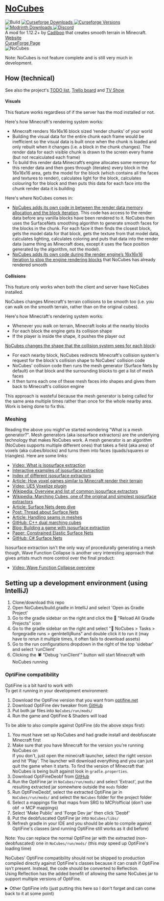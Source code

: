 # [NoCubes](https://Cadiboo.github.io/projects/nocubes/)
![Build](https://github.com/Cadiboo/NoCubes/workflows/Build/badge.svg?branch=master)
[
![Curseforge Downloads](https://cf.way2muchnoise.eu/full_nocubes_downloads.svg)
![Curseforge Versions](https://cf.way2muchnoise.eu/versions/nocubes.svg)
](https://www.curseforge.com/minecraft/mc-mods/nocubes)
[
![Modrinth Downloads](https://modrinth-utils.vercel.app/api/badge/downloads?id=w3bbwFYU)
](https://modrinth.com/mod/nocubes)
[
![Discord](https://img.shields.io/discord/493715188843937793?label=Discord)
](https://discord.gg/NWzs34rqPB)  
A mod for 1.12.2+ by [Cadiboo](https://github.com/Cadiboo) that creates smooth terrain in Minecraft.  
[Website](https://Cadiboo.github.io/projects/nocubes/)  
[CurseForge Page](https://minecraft.curseforge.com/projects/nocubes)  
![NoCubes](https://cadiboo.github.io/projects/nocubes/sd-images/realistic.png "NoCubes")  

Note: NoCubes is not feature complete and is still very much in development.

## How (technical)
See also the project's [TODO list](TODO.md), [Trello board](https://trello.com/b/k1Rfd0aj/nocubes) and [TV Show](https://www.imdb.com/title/tt7876360)
#### Visuals
This feature works regardless of if the server has the mod installed or not.

Here's how Minecraft's rendering system works:
- Minecraft renders 16x16x16 block sized ‘render chunks’ of your world
- Building the visual data for the entire chunk each frame would be inefficient so the visual data is built once when the chunk is loaded and only rebuilt when it changes (i.e. a block in the chunk changes). The render data for each visible chunk is drawn to the screen every frame (but not recalculated each frame)
- To build this render data Minecraft’s engine allocates some memory for this render data and then goes through (iterates) every block in the 16x16x16 area, gets the model for the block (which contains all the faces and textures to render), calculates light for the block, calculates colouring for the block and then puts this data for each face into the chunk render data it is building

Here's where NoCubes comes in:
- [NoCubes adds its own code in between the render data memory allocation and the block iteration](src/main/resources/nocubes-transformer.js). This code has access to the render data before any vanilla blocks have been rendered to it. NoCubes then uses the SurfaceNets smoothing algorithm to generate smooth faces for the blocks in the chunk. For each face it then finds the closest block, gets the model data for that block, gets the texture from that model data, calculates lighting, calculates coloring and puts that data into the render data (same thing as Minecraft does, except it uses the face position generated by the algorithm, not the model).
- [NoCubes adds its own code during the render engine’s 16x16x16 iteration to stop the engine rendering blocks](src/main/java/io/github/cadiboo/nocubes/mixin/RenderChunkRebuildTaskMixin.java) that NoCubes has already rendered smooth

#### Collisions
This feature only works when both the client and server have NoCubes installed.

NoCubes changes Minecraft's terrain collisions to be smooth too (i.e. you can walk on the smooth terrain, rather than on the original cubes).

Here's how Minecraft's rendering system works:
- Whenever you walk on terrain, Minecraft looks at the nearby blocks
- For each block the engine gets its collision shape
- If the player is inside the shape, it pushes the player out

[NoCubes changes the shape that the collision system sees for each block](src/main/java/io/github/cadiboo/nocubes/mixin/BlockStateBaseMixin.java):
- For each nearby block, NoCubes redirects Minecraft's collision system's request for the block's collision shape to NoCubes' collision code
- NoCubes' collision code then runs the mesh generator (Surface Nets by default) on that block and the surrounding blocks to get a list of mesh faces
- It then turns each one of these mesh faces into shapes and gives them back to Minecraft's collision engine

This approach is wasteful because the mesh generator is being called for the same area multiple times rather than once for the whole nearby area. Work is being done to fix this.

### Meshing
Reading the above you might've started wondering "What is a mesh generator?".
Mesh generators (aka isosurface extractors) are the underlying technology that makes NoCubes work.
A mesh generator is an algorithm (NoCubes supports multiple different ones) that takes a field (aka area) of voxels (aka cubes/blocks) and turns them into faces (quads/squares or triangles).
Here are some links:
- [Video: What is isosurface extraction](https://youtu.be/6oMZb3yP_H8)
- [Interactive examples of isosurface extraction](https://wordsandbuttons.online/interactive_explanation_of_marching_cubes_and_dual_contouring.html)
- [Index of different isosurface extractors](https://swiftcoder.wordpress.com/planets/isosurface-extraction/)
- [Article: How voxel games similar to Minecraft render their terrain](https://0fps.net/2012/06/30/meshing-in-a-minecraft-game/)
- [Video: UE5 Voxelize plugin](https://youtu.be/bvcBBa3X4js)
- [Wikipedia: Overview and list of common isosurface extractors](https://en.wikipedia.org/wiki/Isosurface#Implementation_algorithms)
- [Wikipedia: Marching Cubes, one of the original and simplest isosurface extractors](https://en.wikipedia.org/wiki/Marching_cubes)
- [Article: Surface Nets deep dive](https://bonsairobo.medium.com/smooth-voxel-mapping-a-technical-deep-dive-on-real-time-surface-nets-and-texturing-ef06d0f8ca14)
- [Post: Thread about Surface Nets](https://www.reddit.com/r/VoxelGameDev/comments/pklhuo/i_wish_i_found_surface_nets_sooner/)
- [Article: Handling seams in meshes](http://ngildea.blogspot.com/2014/09/dual-contouring-chunked-terrain.html)
- [GitHub: C++ dual marching cubes](https://github.com/dominikwodniok/dualmc)
- [Blog: Building a game with isosurface extraction](http://procworld.blogspot.com/search/label/Dual%20Contouring)
- [Paper: Constrained Elastic Surface Nets](https://www.merl.com/publications/docs/TR99-24.pdf)
- [GitHub: C# Surface Nets](https://github.com/TomaszFoster/NaiveSurfaceNets)

Isosurface extraction isn't the only way of procedurally generating a mesh though, Wave Function Collapse is another very interesting approach that gives artists much more control over the final product:
- [Video: Wave Function Collapse overview](https://youtu.be/20KHNA9jTsE)

## Setting up a development environment (using IntelliJ)
1. Clone/download this repo
1. Open NoCubes/build.gradle in IntelliJ and select 'Open as Gradle Project'
1. Go to the gradle sidebar on the right and click the 🔄 "Reload All Gradle Projects" icon
1. Go to the gradle sidebar on the right and select "🐘 NoCubes > Tasks > forgegradle runs > genIntellijRuns" and double click it to run it (may have to rerun it multiple times, it often fails to download assets)
1. Go to the run configurations dropdown in the right of the top 'sidebar' and select 'runClient'
1. Clicking the 🕷 "Debug 'runClient'" button will start Minecraft with NoCubes running

### OptiFine compatibility
OptiFine is a bit hard to work with  
To get it running in your development environment:  
1. Download the OptiFine version that you want from [optifine.net](https://optifine.net/downloads)  
2. Download OptiFine dev tweaker from [GitHub](https://github.com/OpenCubicChunks/OptiFineDevTweaker/releases/latest)  
3. Put both jar files into `NoCubes/run/mods/`  
4. Run the game and OptiFine & Shaders will load

To be able to also compile against OptiFine (do the above steps first):
1. You must have set up NoCubes and had gradle install and deobfuscate Minecraft first
2. Make sure that you have Minecraft for the version you're running NoCubes on  
     If you don't, just open the minecraft launcher, select the right version and hit 'Play'.
     The launcher will download everything and you can just quit the game when it starts.
     To find the version of Minecraft that NoCubes is being built against look in `gradle.properties`.
3. Download OptiFineDeobf from [GitHub](https://github.com/Cadiboo/OptiFineDeobf/releases/latest)
4. Run the OptiFine jar in `NoCubes/run/mods/` and select 'Extract', put the resulting extracted jar somewhere outside the `mods` folder
5. Run OptiFineDeobf, select the extracted OptiFine jar in `NoCubes/run/mods/` and select the `NoCubes` folder for the project folder
6. Select a mappings file that maps from SRG to MCP/official (don't use obf -> MCP mappings)
7. Select 'Make Public' and 'Forge Dev jar' then click 'Deobf'
8. Put the deobfuscated OptiFine jar into `NoCubes/libs/`
9. Refresh gradle in your IDE and you should be able to compile against OptiFine's classes (and running OptiFine still works as it did before)

Note: You can replace the normal OptiFine jar with the extracted (non-deobfuscated) one in `NoCubes/run/mods/` (this *may* speed up OptiFine's loading time)

NoCubes' OptiFine compatibility should not be shipped to production compiled directly against OptiFine's classes because
it can crash if OptiFine isn't present. Instead, the code should be converted to Reflection.  
Using Reflection has the added benefit of allowing the same NoCubes jar to support multiple versions of OptiFine.

<details>
  <summary>Other OptiFine info (just putting this here so I don't forget and can come back to it at some point)</summary>

  It's possible to get Forge to do most of the work by adding the following code to `build.gradle`.
  ```groovy
  repositories {
    flatDir {
      dirs 'run/mods'
    }
  }
  dependencies {
    // OptiFine is the first dependency because so that we can compile against its version of vanilla's classes, not Forge's
    // Needs a group classifier even though it's not used, this can be anything, I used 'undefined'
    compileOnly fg.deobf('undefined:OptiFine_1.16.5_HD_U_G8_pre12_MOD.jar:')
    
    //... other dependencies like Forge
  }
  ```
  However, this doesn't fully work because Forge doesn't apply my ATs to OptiFine's classes :(  
  It's probably possible to run [AccessTransformers](https://github.com/MinecraftForge/ForgeGradle/blob/6639464b29b0923187eee0a609e546ba9f1b998b/src/userdev/java/net/minecraftforge/gradle/userdev/tasks/AccessTransformJar.java#L45) ourselves against the deobfed OptiFine dependency, but I can't figure out how   
</details>
